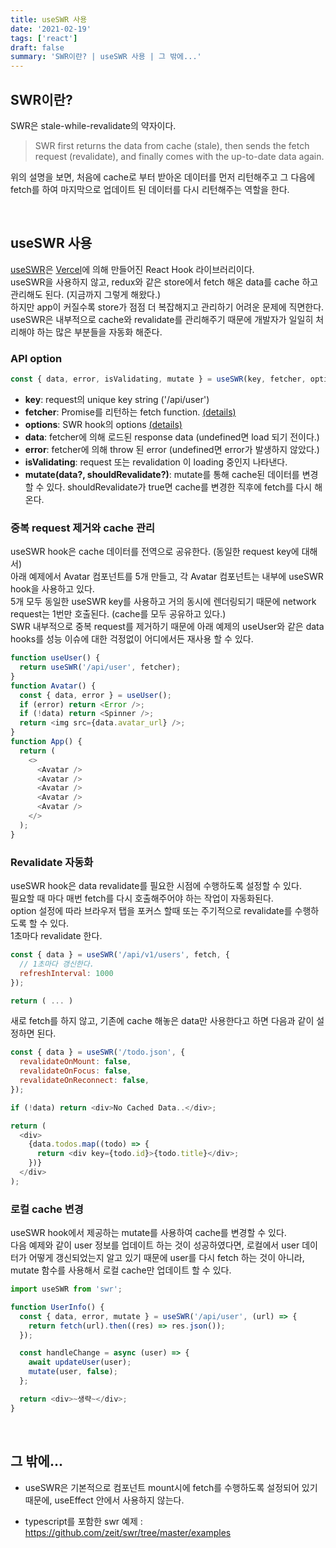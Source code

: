 ```yaml
---
title: useSWR 사용
date: '2021-02-19'
tags: ['react']
draft: false
summary: 'SWR이란? | useSWR 사용 | 그 밖에...'
---
```


## SWR이란?

SWR은 stale-while-revalidate의 약자이다.

> SWR first returns the data from cache (stale), then sends the fetch request (revalidate), and finally comes with the up-to-date data again.

위의 설명을 보면, 처음에 cache로 부터 받아온 데이터를 먼저 리턴해주고 그 다음에 fetch를 하여 마지막으로 업데이트 된 데이터를 다시 리턴해주는 역할을 한다.

<br />

## useSWR 사용

[useSWR](https://swr.vercel.app/)은 [Vercel](https://vercel.com/)에 의해 만들어진 React Hook 라이브러리이다. <br />
useSWR을 사용하지 않고, redux와 같은 store에서 fetch 해온 data를 cache 하고 관리해도 된다. (지금까지 그렇게 해왔다.) <br />
하지만 app이 커질수록 store가 점점 더 복잡해지고 관리하기 어려운 문제에 직면한다. <br />
useSWR은 내부적으로 cache와 revalidate를 관리해주기 때문에 개발자가 일일히 처리해야 하는 많은 부분들을 자동화 해준다.

### API option

```js
const { data, error, isValidating, mutate } = useSWR(key, fetcher, options);
```

- **key**: request의 unique key string ('/api/user')
- **fetcher**: Promise를 리턴하는 fetch function. [(details)](https://swr.vercel.app/docs/data-fetching)
- **options**: SWR hook의 options [(details)](https://swr.vercel.app/docs/options)
- **data**: fetcher에 의해 로드된 response data (undefined면 load 되기 전이다.)
- **error**: fetcher에 의해 throw 된 error (undefined면 error가 발생하지 않았다.)
- **isValidating**: request 또는 revalidation 이 loading 중인지 나타낸다.
- **mutate(data?, shouldRevalidate?)**: mutate를 통해 cache된 데이터를 변경할 수 있다. shouldRevalidate가 true면 cache를 변경한 직후에 fetch를 다시 해온다.

### 중복 request 제거와 cache 관리

useSWR hook은 cache 데이터를 전역으로 공유한다. (동일한 request key에 대해서) <br />
아래 예제에서 Avatar 컴포넌트를 5개 만들고, 각 Avatar 컴포넌트는 내부에 useSWR hook을 사용하고 있다. <br />
5개 모두 동일한 useSWR key를 사용하고 거의 동시에 렌더링되기 때문에 network request는 1번만 호출된다. (cache를 모두 공유하고 있다.) <br />
SWR 내부적으로 중복 request를 제거하기 때문에 아래 예제의 useUser와 같은 data hooks를 성능 이슈에 대한 걱정없이 어디에서든 재사용 할 수 있다.

```js
function useUser() {
  return useSWR('/api/user', fetcher);
}
function Avatar() {
  const { data, error } = useUser();
  if (error) return <Error />;
  if (!data) return <Spinner />;
  return <img src={data.avatar_url} />;
}
function App() {
  return (
    <>
      <Avatar />
      <Avatar />
      <Avatar />
      <Avatar />
      <Avatar />
    </>
  );
}
```

### Revalidate 자동화

useSWR hook은 data revalidate를 필요한 시점에 수행하도록 설정할 수 있다. <br />
필요할 때 마다 매번 fetch를 다시 호출해주어야 하는 작업이 자동화된다. <br />
option 설정에 따라 브라우저 탭을 포커스 할때 또는 주기적으로 revalidate를 수행하도록 할 수 있다. <br />
1초마다 revalidate 한다.

```js
const { data } = useSWR('/api/v1/users', fetch, {
  // 1초마다 갱신한다.
  refreshInterval: 1000
});

return ( ... )
```

새로 fetch를 하지 않고, 기존에 cache 해놓은 data만 사용한다고 하면 다음과 같이 설정하면 된다.

```js
const { data } = useSWR('/todo.json', {
  revalidateOnMount: false,
  revalidateOnFocus: false,
  revalidateOnReconnect: false,
});

if (!data) return <div>No Cached Data..</div>;

return (
  <div>
    {data.todos.map((todo) => {
      return <div key={todo.id}>{todo.title}</div>;
    })}
  </div>
);
```

### 로컬 cache 변경

useSWR hook에서 제공하는 mutate를 사용하여 cache를 변경할 수 있다. <br />
다음 예제와 같이 user 정보를 업데이트 하는 것이 성공하였다면, 로컬에서 user 데이터가 어떻게 갱신되었는지 알고 있기 때문에 user를 다시 fetch 하는 것이 아니라, mutate 함수를 사용해서 로컬 cache만 업데이트 할 수 있다.

```js
import useSWR from 'swr';

function UserInfo() {
  const { data, error, mutate } = useSWR('/api/user', (url) => {
    return fetch(url).then((res) => res.json());
  });

  const handleChange = async (user) => {
    await updateUser(user);
    mutate(user, false);
  };

  return <div>~생략~</div>;
}
```

<br />

## 그 밖에...

- useSWR은 기본적으로 컴포넌트 mount시에 fetch를 수행하도록 설정되어 있기 때문에, useEffect 안에서 사용하지 않는다.

- typescript를 포함한 swr 예제 : https://github.com/zeit/swr/tree/master/examples
